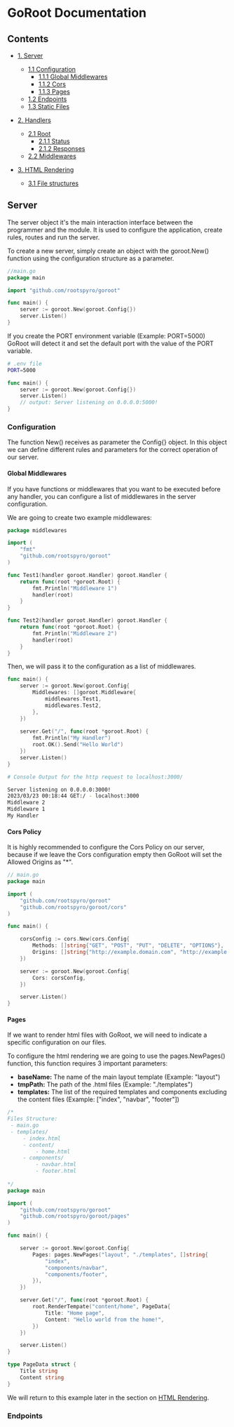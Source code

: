 # GoRoot Documentation

## Contents
 - [1. Server](#server)
	 - [1.1 Configuration](#configuration)
		 - [1.1.1 Global Middlewares](#global-middlewares)
		 - [1.1.2 Cors](#cors-policy)
		 - [1.1.3 Pages](#pages)
	- [1.2 Endpoints](#endpoints)
	- [1.3 Static Files]()

- [2. Handlers]()
	- [2.1 Root]()
		- [2.1.1 Status]()
		- [2.1.2 Responses]()
	- [2.2 Middlewares]()

- [3. HTML Rendering]()
	- [3.1 File structures]()


## Server

The server object it's the main interaction interface between the programmer and the module. It is used to configure the application, create rules, routes and run the server.

To create a new server, simply create an object with the goroot.New() function using the configuration structure as a parameter.
```go
//main.go
package main

import "github.com/rootspyro/goroot"

func main() {
	server := goroot.New(goroot.Config{})
	server.Listen()
}
```
If you create the PORT environment variable (Example: PORT=5000) GoRoot will detect it and set the default port with the value of the PORT variable.

```bash
# .env file
PORT=5000
```
```go
func main() {
	server := goroot.New(goroot.Config{})
	server.Listen()
	// output: Server listening on 0.0.0.0:5000!
}
```


### Configuration
The function New() receives as parameter the Config{} object. In this object we can define different rules and parameters for the correct operation of our server.

#### Global Middlewares

If you have functions or middlewares that you want to be executed before any handler, you can configure a list of middlewares in the server configuration.

We are going to create two example middlewares:
```go
package middlewares

import (
	"fmt"
	"github.com/rootspyro/goroot"
)

func Test1(handler goroot.Handler) goroot.Handler {
	return func(root *goroot.Root) {
		fmt.Println("Middleware 1")
		handler(root)
	}
}

func Test2(handler goroot.Handler) goroot.Handler {
	return func(root *goroot.Root) {
		fmt.Println("Middleware 2")
		handler(root)
	}
}
```
Then, we will pass it to the configuration as a list of middlewares.

```go
func main() {
	server := goroot.New(goroot.Config{
		Middlewares: []goroot.Middleware{
			middlewares.Test1,
			middlewares.Test2,
		},
	})
	
	server.Get("/", func(root *goroot.Root) {
		fmt.Println("My Handler")
		root.OK().Send("Hello World")
	})
	server.Listen()
}
```
```bash
# Console Output for the http request to localhost:3000/

Server listening on 0.0.0.0:3000!
2023/03/23 00:18:44 GET:/ - localhost:3000
Middleware 2
Middleware 1
My Handler
```

#### Cors Policy

It is highly recommended to configure the Cors Policy on our server, because if we leave the Cors configuration empty then GoRoot will set the Allowed Origins as "*".
```go
// main.go
package main

import (
	"github.com/rootspyro/goroot"
	"github.com/rootspyro/goroot/cors"
)

func main() {

	corsConfig := cors.New(cors.Config{
		Methods: []string{"GET", "POST", "PUT", "DELETE", "OPTIONS"},
		Origins: []string{"http://example.domain.com", "http://example.domain2.com"},
	})

	server := goroot.New(goroot.Config{
		Cors: corsConfig,
	})

	server.Listen()
}

```

#### Pages

If we want to render html files with GoRoot, we will need to indicate a specific configuration on our files.

To configure the html rendering we are going to use the pages.NewPages() function, this function requires 3 important parameters:

- __baseName:__ The name of the main layout template (Example: "layout")
- __tmpPath:__ The path of the .html files (Example: "./templates")
- __templates:__ The list of the required templates and components excluding the content files (Example: ["index", "navbar", "footer"])

```go
/*
Files Structure:
 - main.go
 - templates/
	 - index.html
	 - content/
		 - home.html
	 - components/
		 - navbar.html
		 - footer.html
	
*/
package main

import (
	"github.com/rootspyro/goroot"
	"github.com/rootspyro/goroot/pages"
)

func main() {

	server := goroot.New(goroot.Config{
		Pages: pages.NewPages("layout", "./templates", []string{
			"index",
			"components/navbar",
			"components/footer",
		}),
	})

	server.Get("/", func(root *goroot.Root) {
		root.RenderTempate("content/home", PageData{
			Title: "Home page",
			Content: "Hello world from the home!",
		})
	})

	server.Listen()
}

type PageData struct {
	Title string
	Content string
}

```
We will return to this example later in the section on [HTML Rendering](#html-rendering).

### Endpoints
